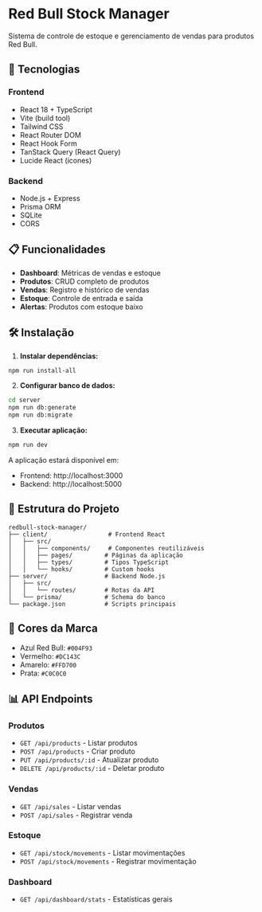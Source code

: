 # Red Bull Stock Manager

Sistema de controle de estoque e gerenciamento de vendas para produtos Red Bull.

## 🚀 Tecnologias

### Frontend
- React 18 + TypeScript
- Vite (build tool)
- Tailwind CSS
- React Router DOM
- React Hook Form
- TanStack Query (React Query)
- Lucide React (ícones)

### Backend
- Node.js + Express
- Prisma ORM
- SQLite
- CORS

## 📋 Funcionalidades

- **Dashboard**: Métricas de vendas e estoque
- **Produtos**: CRUD completo de produtos
- **Vendas**: Registro e histórico de vendas
- **Estoque**: Controle de entrada e saída
- **Alertas**: Produtos com estoque baixo

## 🛠️ Instalação

1. **Instalar dependências:**
```bash
npm run install-all
```

2. **Configurar banco de dados:**
```bash
cd server
npm run db:generate
npm run db:migrate
```

3. **Executar aplicação:**
```bash
npm run dev
```

A aplicação estará disponível em:
- Frontend: http://localhost:3000
- Backend: http://localhost:5000

## 📁 Estrutura do Projeto

```
redbull-stock-manager/
├── client/                 # Frontend React
│   ├── src/
│   │   ├── components/     # Componentes reutilizáveis
│   │   ├── pages/         # Páginas da aplicação
│   │   ├── types/         # Tipos TypeScript
│   │   └── hooks/         # Custom hooks
├── server/                # Backend Node.js
│   ├── src/
│   │   └── routes/        # Rotas da API
│   └── prisma/            # Schema do banco
└── package.json           # Scripts principais
```

## 🎨 Cores da Marca

- Azul Red Bull: `#004F93`
- Vermelho: `#DC143C`
- Amarelo: `#FFD700`
- Prata: `#C0C0C0`

## 📊 API Endpoints

### Produtos
- `GET /api/products` - Listar produtos
- `POST /api/products` - Criar produto
- `PUT /api/products/:id` - Atualizar produto
- `DELETE /api/products/:id` - Deletar produto

### Vendas
- `GET /api/sales` - Listar vendas
- `POST /api/sales` - Registrar venda

### Estoque
- `GET /api/stock/movements` - Listar movimentações
- `POST /api/stock/movements` - Registrar movimentação

### Dashboard
- `GET /api/dashboard/stats` - Estatísticas gerais